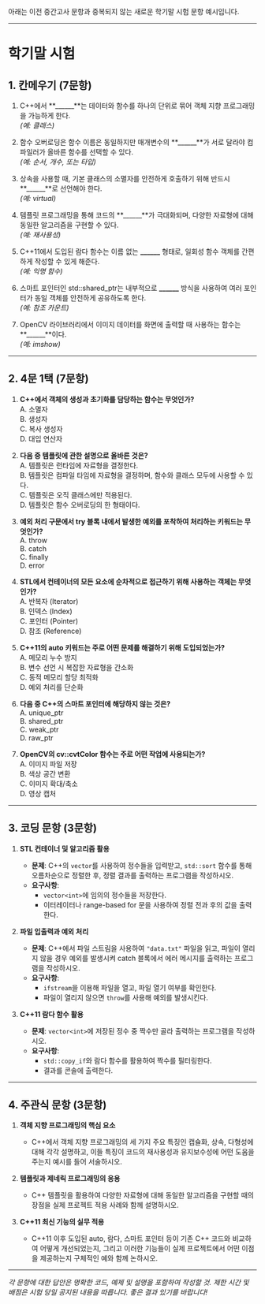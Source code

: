 아래는 이전 중간고사 문항과 중복되지 않는 새로운 학기말 시험 문항 예시입니다.

---

# 학기말 시험

## 1. 칸메우기 (7문항)

1. C++에서 **______**는 데이터와 함수를 하나의 단위로 묶어 객체 지향 프로그래밍을 가능하게 한다.  
   *(예: 클래스)*

2. 함수 오버로딩은 함수 이름은 동일하지만 매개변수의 **______**가 서로 달라야 컴파일러가 올바른 함수를 선택할 수 있다.  
   *(예: 순서, 개수, 또는 타입)*

3. 상속을 사용할 때, 기본 클래스의 소멸자를 안전하게 호출하기 위해 반드시 **______**로 선언해야 한다.  
   *(예: virtual)*

4. 템플릿 프로그래밍을 통해 코드의 **______**가 극대화되며, 다양한 자료형에 대해 동일한 알고리즘을 구현할 수 있다.  
   *(예: 재사용성)*

5. C++11에서 도입된 람다 함수는 이름 없는 **______** 형태로, 일회성 함수 객체를 간편하게 작성할 수 있게 해준다.  
   *(예: 익명 함수)*

6. 스마트 포인터인 std::shared_ptr는 내부적으로 **______** 방식을 사용하여 여러 포인터가 동일 객체를 안전하게 공유하도록 한다.  
   *(예: 참조 카운트)*

7. OpenCV 라이브러리에서 이미지 데이터를 화면에 출력할 때 사용하는 함수는 **______**이다.  
   *(예: imshow)*

---

## 2. 4문 1택 (7문항)

1. **C++에서 객체의 생성과 초기화를 담당하는 함수는 무엇인가?**  
   A. 소멸자  
   B. 생성자  
   C. 복사 생성자  
   D. 대입 연산자

2. **다음 중 템플릿에 관한 설명으로 올바른 것은?**  
   A. 템플릿은 런타임에 자료형을 결정한다.  
   B. 템플릿은 컴파일 타임에 자료형을 결정하며, 함수와 클래스 모두에 사용할 수 있다.  
   C. 템플릿은 오직 클래스에만 적용된다.  
   D. 템플릿은 함수 오버로딩의 한 형태이다.

3. **예외 처리 구문에서 try 블록 내에서 발생한 예외를 포착하여 처리하는 키워드는 무엇인가?**  
   A. throw  
   B. catch  
   C. finally  
   D. error

4. **STL에서 컨테이너의 모든 요소에 순차적으로 접근하기 위해 사용하는 객체는 무엇인가?**  
   A. 반복자 (Iterator)  
   B. 인덱스 (Index)  
   C. 포인터 (Pointer)  
   D. 참조 (Reference)

5. **C++11의 auto 키워드는 주로 어떤 문제를 해결하기 위해 도입되었는가?**  
   A. 메모리 누수 방지  
   B. 변수 선언 시 복잡한 자료형을 간소화  
   C. 동적 메모리 할당 최적화  
   D. 예외 처리를 단순화

6. **다음 중 C++의 스마트 포인터에 해당하지 않는 것은?**  
   A. unique_ptr  
   B. shared_ptr  
   C. weak_ptr  
   D. raw_ptr

7. **OpenCV의 cv::cvtColor 함수는 주로 어떤 작업에 사용되는가?**  
   A. 이미지 파일 저장  
   B. 색상 공간 변환  
   C. 이미지 확대/축소  
   D. 영상 캡처

---

## 3. 코딩 문항 (3문항)

1. **STL 컨테이너 및 알고리즘 활용**  
   - **문제**: C++의 `vector`를 사용하여 정수들을 입력받고, `std::sort` 함수를 통해 오름차순으로 정렬한 후, 정렬 결과를 출력하는 프로그램을 작성하시오.  
   - **요구사항**:  
     - `vector<int>`에 임의의 정수들을 저장한다.  
     - 이터레이터나 range-based for 문을 사용하여 정렬 전과 후의 값을 출력한다.

2. **파일 입출력과 예외 처리**  
   - **문제**: C++에서 파일 스트림을 사용하여 `"data.txt"` 파일을 읽고, 파일이 열리지 않을 경우 예외를 발생시켜 catch 블록에서 에러 메시지를 출력하는 프로그램을 작성하시오.  
   - **요구사항**:  
     - `ifstream`을 이용해 파일을 열고, 파일 열기 여부를 확인한다.  
     - 파일이 열리지 않으면 `throw`를 사용해 예외를 발생시킨다.

3. **C++11 람다 함수 활용**  
   - **문제**: `vector<int>`에 저장된 정수 중 짝수만 골라 출력하는 프로그램을 작성하시오.  
   - **요구사항**:  
     - `std::copy_if`와 람다 함수를 활용하여 짝수를 필터링한다.  
     - 결과를 콘솔에 출력한다.

---

## 4. 주관식 문항 (3문항)

1. **객체 지향 프로그래밍의 핵심 요소**  
   - C++에서 객체 지향 프로그래밍의 세 가지 주요 특징인 캡슐화, 상속, 다형성에 대해 각각 설명하고, 이들 특징이 코드의 재사용성과 유지보수성에 어떤 도움을 주는지 예시를 들어 서술하시오.

2. **템플릿과 제네릭 프로그래밍의 응용**  
   - C++ 템플릿을 활용하여 다양한 자료형에 대해 동일한 알고리즘을 구현할 때의 장점을 실제 프로젝트 적용 사례와 함께 설명하시오.

3. **C++11 최신 기능의 실무 적용**  
   - C++11 이후 도입된 auto, 람다, 스마트 포인터 등이 기존 C++ 코드와 비교하여 어떻게 개선되었는지, 그리고 이러한 기능들이 실제 프로젝트에서 어떤 이점을 제공하는지 구체적인 예와 함께 논하시오.

---

*각 문항에 대한 답안은 명확한 코드, 예제 및 설명을 포함하여 작성할 것. 제한 시간 및 배점은 시험 당일 공지된 내용을 따릅니다. 좋은 결과 있기를 바랍니다!*
